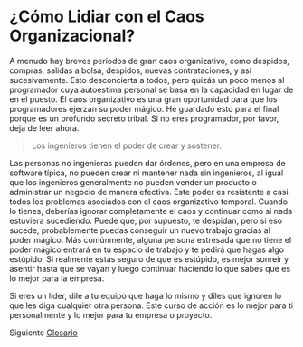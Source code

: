 # ¿Cómo Lidiar con el Caos Organizacional?
[//]: # (Version:1.0.1)
A menudo hay breves períodos de gran caos organizativo, como despidos, compras, salidas a bolsa, despidos, nuevas contrataciones, y así sucesivamente. Esto desconcierta a todos, pero quizás un poco menos al programador cuya autoestima personal se basa en la capacidad en lugar de en el puesto. El caos organizativo es una gran oportunidad para que los programadores ejerzan su poder mágico. He guardado esto para el final porque es un profundo secreto tribal. Si no eres programador, por favor, deja de leer ahora.

> Los ingenieros tienen el poder de crear y sostener.

Las personas no ingenieras pueden dar órdenes, pero en una empresa de software típica, no pueden crear ni mantener nada sin ingenieros, al igual que los ingenieros generalmente no pueden vender un producto o administrar un negocio de manera efectiva. Este poder es resistente a casi todos los problemas asociados con el caos organizativo temporal. Cuando lo tienes, deberías ignorar completamente el caos y continuar como si nada estuviera sucediendo. Puede que, por supuesto, te despidan, pero si eso sucede, probablemente puedas conseguir un nuevo trabajo gracias al poder mágico. Más comúnmente, alguna persona estresada que no tiene el poder mágico entrará en tu espacio de trabajo y te pedirá que hagas algo estúpido. Si realmente estás seguro de que es estúpido, es mejor sonreír y asentir hasta que se vayan y luego continuar haciendo lo que sabes que es lo mejor para la empresa.

Si eres un líder, dile a tu equipo que haga lo mismo y diles que ignoren lo que les diga cualquier otra persona. Este curso de acción es lo mejor para ti personalmente y lo mejor para tu empresa o proyecto.

Siguiente [Glosario](../../GLOSSARY.md)
